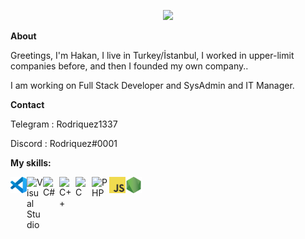 <p align="center">
<img src="https://i.imgur.com/iZCwFPz.gif" />
</p>

<p><strong>About</strong></p>
<p>Greetings, I'm Hakan, I live in Turkey/İstanbul, I worked in upper-limit companies before, and then I founded my own company..</p>
<p>I am working on Full Stack Developer and SysAdmin and IT Manager.</p>

<p><strong>Contact</strong></p>
<p>Telegram : Rodriquez1337</p>
<p>Discord : Rodriquez#0001</p>

<p><strong>My skills:</strong></p>
  <p align="center">
  <p><a target="_blank" rel="noopener noreferrer" href="https://raw.githubusercontent.com/github/explore/80688e429a7d4ef2fca1e82350fe8e3517d3494d/topics/visual-studio-code/visual-studio-code.png"><img align="left" alt="Visual Studio Code" width="26px" src="https://raw.githubusercontent.com/github/explore/80688e429a7d4ef2fca1e82350fe8e3517d3494d/topics/visual-studio-code/visual-studio-code.png" style="max-width:100%;"></a></p>
<p><a target="_blank" rel="noopener noreferrer" href="https://camo.githubusercontent.com/fb491a709379e205efd167d7592ef07047d7682bd315891c5add5d4af99bd13b/68747470733a2f2f6d656469612e646973636f72646170702e6e65742f6174746163686d656e74732f3835363238343639313531343339323537372f3837303939333638313832303238363938362f3132303070782d56697375616c5f53747564696f5f49636f6e5f323031392e706e673f77696474683d333930266865696768743d333930"><img align="left" alt="Visual Studio" width="26px" src="https://camo.githubusercontent.com/fb491a709379e205efd167d7592ef07047d7682bd315891c5add5d4af99bd13b/68747470733a2f2f6d656469612e646973636f72646170702e6e65742f6174746163686d656e74732f3835363238343639313531343339323537372f3837303939333638313832303238363938362f3132303070782d56697375616c5f53747564696f5f49636f6e5f323031392e706e673f77696474683d333930266865696768743d333930" data-canonical-src="https://media.discordapp.net/attachments/856284691514392577/870993681820286986/1200px-Visual_Studio_Icon_2019.png?width=390&amp;height=390" style="max-width:100%;"></a></p>
<p><a target="_blank" rel="noopener noreferrer" href="https://camo.githubusercontent.com/61670b186f3a7f08fa920494b4202dfc0b81fd6b821be4f70866b41d37ad4ecb/68747470733a2f2f6d656469612e646973636f72646170702e6e65742f6174746163686d656e74732f3835363238343639313531343339323537372f3837303939353537353231333033313437342f632d73686172702d632d6c6f676f2d303246313737313442412d7365656b6c6f676f2e706e67"><img align="left" alt="C#" width="26px" src="https://camo.githubusercontent.com/61670b186f3a7f08fa920494b4202dfc0b81fd6b821be4f70866b41d37ad4ecb/68747470733a2f2f6d656469612e646973636f72646170702e6e65742f6174746163686d656e74732f3835363238343639313531343339323537372f3837303939353537353231333033313437342f632d73686172702d632d6c6f676f2d303246313737313442412d7365656b6c6f676f2e706e67" data-canonical-src="https://media.discordapp.net/attachments/856284691514392577/870995575213031474/c-sharp-c-logo-02F17714BA-seeklogo.png" style="max-width:100%;"></a></p>
<p><a target="_blank" rel="noopener noreferrer" href="https://camo.githubusercontent.com/f1675ec6b83e4793922d2295f515d211bf5b0f32119197018b8986b97ab17ee9/68747470733a2f2f6d656469612e646973636f72646170702e6e65742f6174746163686d656e74732f3835363238343639313531343339323537372f3837303939323538343133373338383039322f696e6469722e706e67"><img align="left" alt="C++" width="26px" src="https://camo.githubusercontent.com/f1675ec6b83e4793922d2295f515d211bf5b0f32119197018b8986b97ab17ee9/68747470733a2f2f6d656469612e646973636f72646170702e6e65742f6174746163686d656e74732f3835363238343639313531343339323537372f3837303939323538343133373338383039322f696e6469722e706e67" data-canonical-src="https://media.discordapp.net/attachments/856284691514392577/870992584137388092/indir.png" style="max-width:100%;"></a></p>
<p><a target="_blank" rel="noopener noreferrer" href="https://camo.githubusercontent.com/e1797a2d8f8306868701e17a0d2c93e7841631b4570517dd56d57937a64c7fd8/68747470733a2f2f6d656469612e646973636f72646170702e6e65742f6174746163686d656e74732f3835363238343639313531343339323537372f3837303939353332383338323431383936352f696e6469725f332e706e67"><img align="left" alt="C" width="26px" src="https://camo.githubusercontent.com/e1797a2d8f8306868701e17a0d2c93e7841631b4570517dd56d57937a64c7fd8/68747470733a2f2f6d656469612e646973636f72646170702e6e65742f6174746163686d656e74732f3835363238343639313531343339323537372f3837303939353332383338323431383936352f696e6469725f332e706e67" data-canonical-src="https://media.discordapp.net/attachments/856284691514392577/870995328382418965/indir_3.png" style="max-width:100%;"></a></p>
<p><a target="_blank" rel="noopener noreferrer" href="https://camo.githubusercontent.com/15251341d50d60de9ff513e7eba39efff4f3177cb6e7693613b9f07e8b406112/68747470733a2f2f6d656469612e646973636f72646170702e6e65742f6174746163686d656e74732f3835363238343639313531343339323537372f3837303939353133303931343538363632342f696e6469725f322e706e67"><img align="left" alt="PHP" width="28px" src="https://camo.githubusercontent.com/15251341d50d60de9ff513e7eba39efff4f3177cb6e7693613b9f07e8b406112/68747470733a2f2f6d656469612e646973636f72646170702e6e65742f6174746163686d656e74732f3835363238343639313531343339323537372f3837303939353133303931343538363632342f696e6469725f322e706e67" data-canonical-src="https://media.discordapp.net/attachments/856284691514392577/870995130914586624/indir_2.png" style="max-width:100%;"></a></p>
<p><a target="_blank" rel="noopener noreferrer" href="https://raw.githubusercontent.com/github/explore/80688e429a7d4ef2fca1e82350fe8e3517d3494d/topics/javascript/javascript.png"><img align="left" alt="JavaScript" width="26px" src="https://raw.githubusercontent.com/github/explore/80688e429a7d4ef2fca1e82350fe8e3517d3494d/topics/javascript/javascript.png" style="max-width:100%;"></a></p>
<p><a target="_blank" rel="noopener noreferrer" href="https://raw.githubusercontent.com/github/explore/80688e429a7d4ef2fca1e82350fe8e3517d3494d/topics/nodejs/nodejs.png"><img align="left" alt="Node.js" width="26px" src="https://raw.githubusercontent.com/github/explore/80688e429a7d4ef2fca1e82350fe8e3517d3494d/topics/nodejs/nodejs.png" style="max-width:100%;"></a></p>

